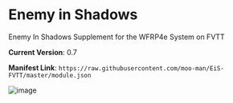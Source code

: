 # Enemy in Shadows
Enemy In Shadows Supplement for the WFRP4e System on FVTT

**Current Version**: 0.7

**Manifest Link**: `https://raw.githubusercontent.com/moo-man/EiS-FVTT/master/module.json`

![image](https://user-images.githubusercontent.com/28637157/71709123-0d178180-2dbb-11ea-881e-200d82c791f8.png)

